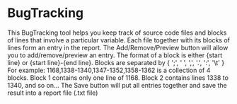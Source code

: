 ﻿# BugTracking

This BugTracking tool helps you keep track of source code files and blocks of lines that involve a particular variable.
Each file together with its blocks of lines form an entry in the report.
The Add/Remove/Preview button will allow you to add/remove/preview an entry.
The format of a block is either {start line} or {start line}-{end line}. Blocks are separated by { ';', ' ', ',', '.', ':', '\t' }
For example: 1168,1338-1340,1347-1352,1358-1362 is a collection of 4 blocks. Block 1 contains only one line of 1168. Block 2 contains lines 1338 to 1340, and so on...
The Save button will put all entries together and save the result into a report file (.txt file)
